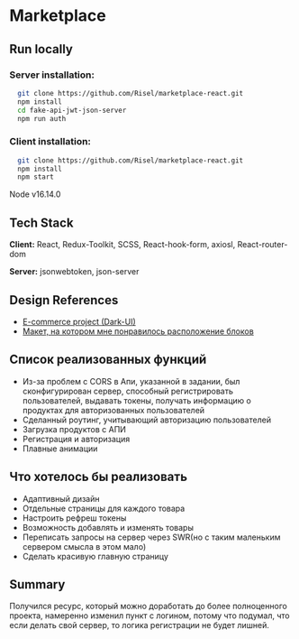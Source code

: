 
# Marketplace



## Run locally
### Server installation:  
```bash
  git clone https://github.com/Risel/marketplace-react.git
  npm install
  cd fake-api-jwt-json-server
  npm run auth
```
### Client installation:  
```bash
  git clone https://github.com/Risel/marketplace-react.git
  npm install
  npm start
```
Node v16.14.0


## Tech Stack

**Client:** React, Redux-Toolkit, SCSS, React-hook-form, axiosl, React-router-dom

**Server:** jsonwebtoken, json-server


## Design References

 - [E-commerce project (Dark-UI)](https://www.figma.com/file/fmMQq5i1qEKI9YcmxUFFSJ/E-commerce-Application-by-Fively-%2F-Dark-version-(Copy)?node-id=28%3A9)
 - [Макет, на котором мне понравилось расположение блоков](https://www.figma.com/file/ZRT1lTxs8KQtlbvl33dMRb/alivio-landing-page-for-figma?node-id=0%3A1)



## Список реализованных функций

- Из-за проблем с CORS в Апи, указанной в задании, был сконфигурирован сервер, способный регистрировать пользователей, выдавать токены, получать информацию о продуктах для авторизованных пользователей
- Сделанный роутинг, учитывающий авторизацию пользователей
- Загрузка продуктов с АПИ 
- Регистрация и авторизация
- Плавные анимации

## Что хотелось бы реализовать

- Адаптивный дизайн
- Отдельные страницы для каждого товара 
- Настроить рефреш токены
- Возможность добавлять и изменять товары
- Переписать запросы на сервер через SWR(но с таким маленьким сервером смысла в этом мало)
- Сделать красивую главную страницу
## Summary

Получился ресурс, который можно доработать до более полноценного проекта, намеренно изменил пункт с логином, потому что подумал, что если делать свой сервер, то логика регистрации не будет лишней. 
